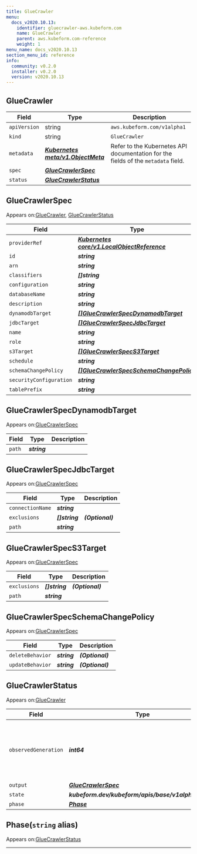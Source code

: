 ```yaml
---
title: GlueCrawler
menu:
  docs_v2020.10.13:
    identifier: gluecrawler-aws.kubeform.com
    name: GlueCrawler
    parent: aws.kubeform.com-reference
    weight: 1
menu_name: docs_v2020.10.13
section_menu_id: reference
info:
  community: v0.2.0
  installer: v0.2.0
  version: v2020.10.13
---
```


## GlueCrawler
| Field | Type | Description |
| ------ | ----- | ----------- |
| `apiVersion` | string | `aws.kubeform.com/v1alpha1` |
|    `kind` | string | `GlueCrawler` |
| `metadata` | ***[Kubernetes meta/v1.ObjectMeta](https://kubernetes.io/docs/reference/generated/kubernetes-api/v1.13/#objectmeta-v1-meta)***|Refer to the Kubernetes API documentation for the fields of the `metadata` field.|
| `spec` | ***[GlueCrawlerSpec](#gluecrawlerspec)***||
| `status` | ***[GlueCrawlerStatus](#gluecrawlerstatus)***||
## GlueCrawlerSpec

Appears on:[GlueCrawler](#gluecrawler), [GlueCrawlerStatus](#gluecrawlerstatus)

| Field | Type | Description |
| ------ | ----- | ----------- |
| `providerRef` | ***[Kubernetes core/v1.LocalObjectReference](https://kubernetes.io/docs/reference/generated/kubernetes-api/v1.13/#localobjectreference-v1-core)***||
| `id` | ***string***||
| `arn` | ***string***| ***(Optional)*** |
| `classifiers` | ***[]string***| ***(Optional)*** |
| `configuration` | ***string***| ***(Optional)*** |
| `databaseName` | ***string***||
| `description` | ***string***| ***(Optional)*** |
| `dynamodbTarget` | ***[[]GlueCrawlerSpecDynamodbTarget](#gluecrawlerspecdynamodbtarget)***| ***(Optional)*** |
| `jdbcTarget` | ***[[]GlueCrawlerSpecJdbcTarget](#gluecrawlerspecjdbctarget)***| ***(Optional)*** |
| `name` | ***string***||
| `role` | ***string***||
| `s3Target` | ***[[]GlueCrawlerSpecS3Target](#gluecrawlerspecs3target)***| ***(Optional)*** |
| `schedule` | ***string***| ***(Optional)*** |
| `schemaChangePolicy` | ***[[]GlueCrawlerSpecSchemaChangePolicy](#gluecrawlerspecschemachangepolicy)***| ***(Optional)*** |
| `securityConfiguration` | ***string***| ***(Optional)*** |
| `tablePrefix` | ***string***| ***(Optional)*** |
## GlueCrawlerSpecDynamodbTarget

Appears on:[GlueCrawlerSpec](#gluecrawlerspec)

| Field | Type | Description |
| ------ | ----- | ----------- |
| `path` | ***string***||
## GlueCrawlerSpecJdbcTarget

Appears on:[GlueCrawlerSpec](#gluecrawlerspec)

| Field | Type | Description |
| ------ | ----- | ----------- |
| `connectionName` | ***string***||
| `exclusions` | ***[]string***| ***(Optional)*** |
| `path` | ***string***||
## GlueCrawlerSpecS3Target

Appears on:[GlueCrawlerSpec](#gluecrawlerspec)

| Field | Type | Description |
| ------ | ----- | ----------- |
| `exclusions` | ***[]string***| ***(Optional)*** |
| `path` | ***string***||
## GlueCrawlerSpecSchemaChangePolicy

Appears on:[GlueCrawlerSpec](#gluecrawlerspec)

| Field | Type | Description |
| ------ | ----- | ----------- |
| `deleteBehavior` | ***string***| ***(Optional)*** |
| `updateBehavior` | ***string***| ***(Optional)*** |
## GlueCrawlerStatus

Appears on:[GlueCrawler](#gluecrawler)

| Field | Type | Description |
| ------ | ----- | ----------- |
| `observedGeneration` | ***int64***| ***(Optional)*** Resource generation, which is updated on mutation by the API Server.|
| `output` | ***[GlueCrawlerSpec](#gluecrawlerspec)***| ***(Optional)*** |
| `state` | ***kubeform.dev/kubeform/apis/base/v1alpha1.State***| ***(Optional)*** |
| `phase` | ***[Phase](#phase)***| ***(Optional)*** |
## Phase(`string` alias)

Appears on:[GlueCrawlerStatus](#gluecrawlerstatus)

---
